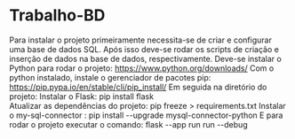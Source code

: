 # Trabalho-BD
  Para instalar o projeto primeiramente necessita-se de criar e configurar uma base de dados SQL.
  Após isso deve-se rodar os scripts de criação e inserção de dados na base de dados, respectivamente.
  Deve-se instalar o Python para rodar o projeto: https://www.python.org/downloads/
  Com o python instalado, instale o gerenciador de pacotes pip: https://pip.pypa.io/en/stable/cli/pip_install/
  Em seguida na diretório do projeto: 
  Instalar o Flask:  pip install flask  
  Atualizar as dependências do projeto: pip freeze > requirements.txt
  Instalar o my-sql-connector : pip install --upgrade mysql-connector-python 
  E para rodar o projeto executar o comando: flask --app run run --debug
